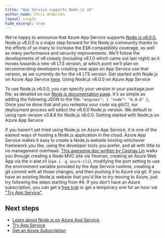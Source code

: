 ```yaml
---
title: "App Service supports Node.js v6"
author_name: Chris Anderson 
layout: single
hide_excerpt: true
---
```


We're happy to announce that Azure App Service supports [Node.js v6.0.0.](https://github.com/nodejs/node/blob/master/CHANGELOG.md#2016-04-26-version-600-current-jasnell) Node.js v6.0.0 is a major step forward for the Node.js community thanks to the efforts of so many to increase the ES6 compatibility coverage, as well as many performance and security improvements. We'll follow the developments of v6 closely (including v6.1.0 which came out last night) as it moves towards a new v6 LTS version, at which point we'll plan on recommending developers creating new apps on App Service use that version, as we currently do for the v4 LTS version. Get started with Node.js on Azure App Service [here](https://azure.microsoft.com/en-us/documentation/articles/app-service-web-nodejs-get-started/). Using Node.js v6.0.0 on Azure App Service

To use Node.js v6.0.0, you can specify your version in your package.json file, as detailed on our [Node.js documentation page](https://azure.microsoft.com/en-us/documentation/articles/app-service-web-nodejs-get-started/#use-a-specific-nodejs-engine). It's as simple as adding the following JSON to the file:  `"engines": { "node": "6.0.0" }`,  Once you've done that and you redeploy your code via git/CI, our deployment process will select the v6.0.0 Node.js version. We default to using npm version v3.8.6 for Node.js v6.0.0. Getting started with Node.js on Azure App Service

If you haven't yet tried using Node.js on Azure App Service, it is one of the easiest ways of hosting a Node.js application in the cloud. Azure App Service makes it easy to create a Node.js website hosting whichever framework you like, using the developer tools you prefer, and all with little to no management overhead. [This awesome doc written by Cephas Lin](https://azure.microsoft.com/en-us/documentation/articles/app-service-web-nodejs-get-started/) walks you through creating a Node MVC site via Yeoman, creating an Azure Web App via the x-plat cli (`npm i -g azure-cli`), modifying the port setting to use the environment variable provided by the App Service runtime, creating a git commit with all those changes, and then pushing it to Azure via git. If you have an existing Node.js website that you'd like to try moving to Azure, just try following the steps starting from #4. If you don't have an Azure subscription, you can get a [free trial](https://azure.microsoft.com/en-us/pricing/free-trial/) or get a temporary one for an hour via ["Try App Service"](https://tryappservice.azure.com/).

## Next steps

- [Learn about Node.js on Azure App Service](https://azure.microsoft.com/en-us/documentation/articles/app-service-web-nodejs-get-started/)
- [Try App Service](https://tryappservice.azure.com/)
- [Get an Azure Subscription](https://azure.microsoft.com/en-us/pricing/free-trial/) 
 
